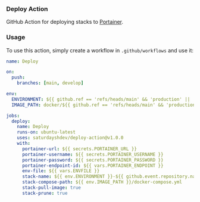 ### Deploy Action

GitHub Action for deploying stacks to [Portainer](https://portainer.io).

### Usage

To use this action, simply create a workflow in `.github/workflows` and use it:

```yaml
name: Deploy

on:
  push:
    branches: [main, develop]

env:
  ENVIRONMENT: ${{ github.ref == 'refs/heads/main' && 'production' || 'staging' }}
  IMAGE_PATH: docker/${{ github.ref == 'refs/heads/main' && 'production' || 'staging' }}

jobs:
  deploy:
    name: Deploy
    runs-on: ubuntu-latest
    uses: saturdayshdev/deploy-action@v1.0.0
    with:
      portainer-url: ${{ secrets.PORTAINER_URL }}
      portainer-username: ${{ secrets.PORTAINER_USERNAME }}
      portainer-password: ${{ secrets.PORTAINER_PASSWORD }}
      portainer-endpoint-id: ${{ vars.PORTAINER_ENDPOINT }}
      env-file: ${{ vars.ENVFILE }}
      stack-name: ${{ env.ENVIRONMENT }}-${{ github.event.repository.name }}
      stack-compose-path: ${{ env.IMAGE_PATH }}/docker-compose.yml
      stack-pull-image: true
      stack-prune: true
```
